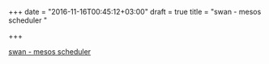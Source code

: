 +++
date = "2016-11-16T00:45:12+03:00"
draft = true
title = "swan - mesos scheduler "

+++

<p><a href="https://t.co/KkCFhPr6BL">swan - mesos scheduler </a></p>
